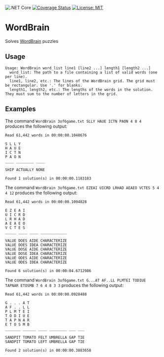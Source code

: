 ![.NET Core](https://github.com/stogle/WordBrain/workflows/.NET%20Core/badge.svg)
[![Coverage Status](https://coveralls.io/repos/github/stogle/WordBrain/badge.svg)](https://coveralls.io/github/stogle/WordBrain)
[![License: MIT](https://img.shields.io/badge/License-MIT-green.svg)](LICENSE.md)

# WordBrain
Solves [WordBrain](https://www.maginteractive.com/games/wordbrain/) puzzles

## Usage
    Usage: WordBrain word_list line1 [line2 ...] length1 [length2 ...]
      word_list: The path to a file containing a list of valid words (one per line).
      line1, line2, etc.: The lines of the WordBrain grid. The grid must be rectangular. Use '.' for blanks.
      length1, length2, etc.: The lengths of the words in the solution. They must sum to the number of letters in the grid.

## Examples

The command `WordBrain 3of6game.txt SLLY HAUE ICTN PAON 4 8 4` produces the following output:

    Read 61,442 words in 00:00:00.1048676

    S L L Y
    H A U E
    I C T N
    P A O N
    ____ ________ ____

    SHIP ACTUALLY NONE

    Found 1 solution(s) in 00:00:00.1183183

The command `WordBrain 3of6game.txt EZEAI UICRD LRHAD AEAEO VCTES 5 4 4 12` produces the following output:

    Read 61,442 words in 00:00:00.1094828

    E Z E A I
    U I C R D
    L R H A D
    A E A E O
    V C T E S
    _____ ____ ____ ____________

    VALUE DOES AIDE CHARACTERIZE
    VALUE DOES IDEA CHARACTERIZE
    VALUE DOSE AIDE CHARACTERIZE
    VALUE DOSE IDEA CHARACTERIZE
    VALUE ODES AIDE CHARACTERIZE
    VALUE ODES IDEA CHARACTERIZE

    Found 6 solution(s) in 00:00:04.6712986

The command `WordBrain 3of6game.txt G...AT AF..LL PLMTEI TODIUE TAPNAR ETOSMB 7 6 4 8 3 3` produces the following output:

    Read 61,442 words in 00:00:00.0928488

    G . . . A T
    A F . . L L
    P L M T E I
    T O D I U E
    T A P N A R
    E T O S M B
    _______ ______ ____ ________ ___ ___

    SANDPIT TOMATO FELT UMBRELLA GAP TIE
    SANDPIT TOMATO LEFT UMBRELLA GAP TIE

    Found 2 solution(s) in 00:00:00.3883658

